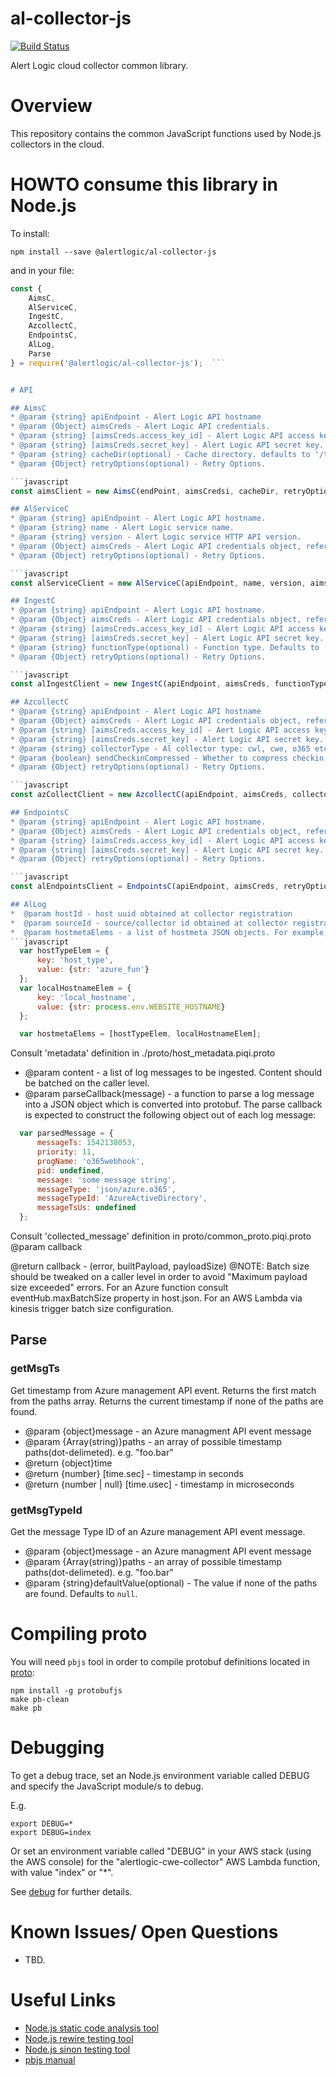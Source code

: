 # al-collector-js

[![Build Status](https://secure.travis-ci.org/alertlogic/al-collector-js.png?branch=master)](http://travis-ci.org/alertlogic/al-collector-js)

Alert Logic cloud collector common library.


# Overview

This repository contains the common JavaScript functions used by Node.js collectors in the cloud.  

# HOWTO consume this library in Node.js

To install:

`npm install --save @alertlogic/al-collector-js`

and in your file:
```JAVASCRIPT
const {
    AimsC,
    AlServiceC,
    IngestC,
    AzcollectC,
    EndpointsC,
    AlLog,
    Parse 
} = require('@alertlogic/al-collector-js');  ```


# API

## AimsC
* @param {string} apiEndpoint - Alert Logic API hostname
* @param {Object} aimsCreds - Alert Logic API credentials.
* @param {string} [aimsCreds.access_key_id] - Alert Logic API access key id.
* @param {string} [aimsCreds.secret_key] - Alert Logic API secret key.
* @param {string} cacheDir(optional) - Cache directory. defaults to '/tmp'
* @param {Object} retryOptions(optional) - Retry Options.

```javascript
const aimsClient = new AimsC(endPoint, aimsCredsi, cacheDir, retryOption);```

## AlServiceC
* @param {string} apiEndpoint - Alert Logic API hostname. 
* @param {string} name - Alert Logic service name.
* @param {string} version - Alert Logic service HTTP API version.
* @param {Object} aimsCreds - Alert Logic API credentials object, refer to AimsC.
* @param {Object} retryOptions(optional) - Retry Options.

```javascript
const alServiceClient = new AlServiceC(apiEndpoint, name, version, aimsCreds, retryOptions);```

## IngestC
* @param {string} apiEndpoint - Alert Logic API hostname. 
* @param {Object} aimsCreds - Alert Logic API credentials object, refer to AimsC.
* @param {string} [aimsCreds.access_key_id] - Alert Logic API access key id.
* @param {string} [aimsCreds.secret_key] - Alert Logic API secret key.
* @param {string} functionType(optional) - Function type. Defaults to 'lambda_function'
* @param {Object} retryOptions(optional) - Retry Options.

```javascript
const alIngestClient = new IngestC(apiEndpoint, aimsCreds, functionType, retryOption);```

## AzcollectC
* @param {string} apiEndpoint - Alert Logic API hostname
* @param {Object} aimsCreds - Alert Logic API credentials object, refer to AimsC.
* @param {string} [aimsCreds.access_key_id] - Aert Logic API access key id.
* @param {string} [aimsCreds.secret_key] - Alert Logic API secret key.
* @param {string} collectorType - Al collector type: cwl, cwe, o365 etc
* @param {boolean} sendCheckinCompressed - Whether to compress checkin payload
* @param {Object} retryOptions(optional) - Retry Options.

```javascript
const azCollectClient = new AzcollectC(apiEndpoint, aimsCreds, collectorType, sendCheckinCompressed, retryOptions); ```

## EndpointsC
* @param {string} apiEndpoint - Alert Logic API hostname.
* @param {Object} aimsCreds - Alert Logic API credentials object, refer to AimsC.
* @param {string} [aimsCreds.access_key_id] - Alert Logic API access key id.
* @param {string} [aimsCreds.secret_key] - Alert Logic API secret key.
* @param {Object} retryOptions(optional) - Retry Options.

```javascript
const alEndpointsClient = EndpointsC(apiEndpoint, aimsCreds, retryOption);```

## AlLog
*  @param hostId - host uuid obtained at collector registration
*  @param sourceId - source/collector id obtained at collector registration
*  @param hostmetaElems - a list of hostmeta JSON objects. For example,
```javascript
  var hostTypeElem = {
      key: 'host_type',
      value: {str: 'azure_fun'}
  };
  var localHostnameElem = {
      key: 'local_hostname',
      value: {str: process.env.WEBSITE_HOSTNAME}
  };

  var hostmetaElems = [hostTypeElem, localHostnameElem];
```
Consult 'metadata' definition in ./proto/host_metadata.piqi.proto
*  @param content  - a list of log messages to be ingested. Content should be batched on the caller level.
*  @param parseCallback(message) - a function to parse a log message into a JSON object which is converted into protobuf.
The parse callback is expected to construct the following object out of each log message:
```javascript
  var parsedMessage = {
      messageTs: 1542138053,
      priority: 11,
      progName: 'o365webhook',
      pid: undefined,
      message: 'some message string',
      messageType: 'json/azure.o365',
      messageTypeId: 'AzureActiveDirectory',
      messageTsUs: undefined
  };
```
Consult 'collected_message' definition in proto/common_proto.piqi.proto
@param callback
 
@return callback - (error, builtPayload, payloadSize)
@NOTE: Batch size should be tweaked on a caller level in order to avoid "Maximum payload size exceeded" errors.
For an Azure function consult eventHub.maxBatchSize property in host.json.
For an AWS Lambda via kinesis trigger batch size configuration.

## Parse

### getMsgTs
Get timestamp from Azure management API event. Returns the first match from the paths array. Returns the current timestamp if none of the paths are found. 

* @param {object}message - an Azure managment API event message
* @param {Array(string)}paths - an array of possible timestamp paths(dot-delimeted). e.g. "foo.bar"
* @return {object}time
* @return {number} [time.sec] - timestamp in seconds
* @return {number | null} [time.usec] - timestamp in microseconds

### getMsgTypeId
Get the message Type ID of an Azure management API event message.
* @param {object}message - an Azure managment API event message
* @param {Array(string)}paths - an array of possible timestamp paths(dot-delimeted). e.g. "foo.bar"
* @param {string}defaultValue(optional) - The value if none of the paths are found. Defaults to `null`.

# Compiling proto

You will need `pbjs` tool in order to compile protobuf definitions located in [proto](proto):

```
npm install -g protobufjs
make pb-clean
make pb
```

# Debugging

To get a debug trace, set an Node.js environment variable called DEBUG and
specify the JavaScript module/s to debug.

E.g.

```
export DEBUG=*
export DEBUG=index
```

Or set an environment variable called "DEBUG" in your AWS stack (using the AWS 
console) for the "alertlogic-cwe-collector" AWS Lambda function, with 
value "index" or "*".

See [debug](https://www.npmjs.com/package/debug) for further details.

# Known Issues/ Open Questions

- TBD.

# Useful Links

- [Node.js static code analysis tool](http://jshint.com/install/)
- [Node.js rewire testing tool](https://github.com/jhnns/rewire)
- [Node.js sinon testing tool](http://sinonjs.org/)
- [pbjs manual](http://dcode.io/protobuf.js/#pbjs-for-javascript)
